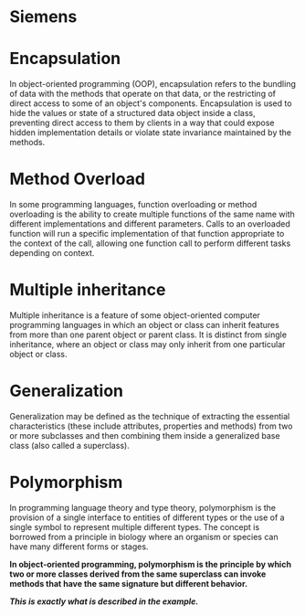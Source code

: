 # Siemens

# Encapsulation
In object-oriented programming (OOP), encapsulation refers to the bundling of data with the methods that operate on that data, or the restricting of direct access to some of an object's components. Encapsulation is used to hide the values or state of a structured data object inside a class, preventing direct access to them by clients in a way that could expose hidden implementation details or violate state invariance maintained by the methods.

# Method Overload
In some programming languages, function overloading or method overloading is the ability to create multiple functions of the same name with different implementations and different parameters. Calls to an overloaded function will run a specific implementation of that function appropriate to the context of the call, allowing one function call to perform different tasks depending on context.

# Multiple inheritance
Multiple inheritance is a feature of some object-oriented computer programming languages in which an object or class can inherit features from more than one parent object or parent class. It is distinct from single inheritance, where an object or class may only inherit from one particular object or class.

# Generalization
Generalization may be defined as the technique of extracting the essential characteristics (these include attributes, properties and methods) from two or more subclasses and then combining them inside a generalized base class (also called a superclass).

# Polymorphism
In programming language theory and type theory, polymorphism is the provision of a single interface to entities of different types or the use of a single symbol to represent multiple different types. The concept is borrowed from a principle in biology where an organism or species can have many different forms or stages.
<p><b>In object-oriented programming, polymorphism is the principle by which two or more classes derived from the same superclass can invoke methods that have the same signature but different behavior.
  <p><i>This is exactly what is described in the example.
